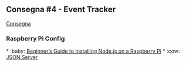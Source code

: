 <h2>Consegna #4 - Event Tracker</h2>

<a href="https://github.com/fusaimoe/sistemi-embedded/wiki/Consegna-%234---Event-Tracker">Consegna</a>

<h3>Raspberry Pi Config</h3>
* :baby: <a href="http://thisdavej.com/beginners-guide-to-installing-node-js-on-a-raspberry-pi/">Beginner’s Guide to Installing Node.js on a Raspberry Pi</a>
* :cow: <a href="https://github.com/typicode/json-server">JSON Server</a>



